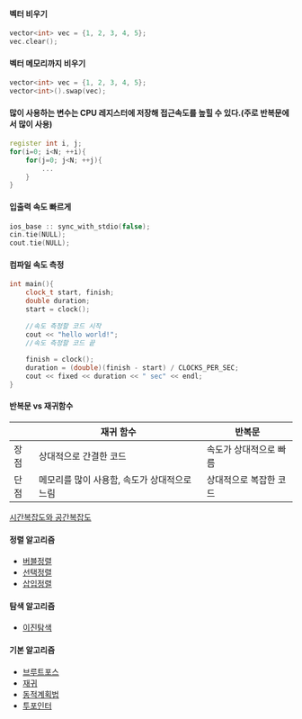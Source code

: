 #### 벡터 비우기
```c++
vector<int> vec = {1, 2, 3, 4, 5};
vec.clear();
```

#### 벡터 메모리까지 비우기
```c++
vector<int> vec = {1, 2, 3, 4, 5};
vector<int>().swap(vec);
```

#### 많이 사용하는 변수는 CPU 레지스터에 저장해 접근속도를 높힐 수 있다.(주로 반복문에서 많이 사용)
```c++
register int i, j;
for(i=0; i<N; ++i){
    for(j=0; j<N; ++j){
        ...
    }
}
```

#### 입출력 속도 빠르게
```c++
ios_base :: sync_with_stdio(false);
cin.tie(NULL);
cout.tie(NULL);
```

#### 컴파일 속도 측정
```c++
int main(){
    clock_t start, finish;
    double duration;
    start = clock();
    
    //속도 측정할 코드 시작
    cout << "hello world!";
    //속도 측정할 코드 끝
    
    finish = clock();
    duration = (double)(finish - start) / CLOCKS_PER_SEC;
    cout << fixed << duration << " sec" << endl;
}
```
#### 반복문 vs 재귀함수
|      | 재귀 함수                                        | 반복문                   |
| ---- | ------------------------------------------------ | ------------------------ |
| 장점 | 상대적으로 간결한 코드                         | 속도가 상대적으로 빠름 |
| 단점 | 메모리를 많이 사용함, 속도가 상대적으로 느림 | 상대적으로 복잡한 코드 |


[시간복잡도와 공간복잡도](https://github.com/kang9366/Algorithm_Study/wiki/시간복잡도와-공간복잡도)

#### 정렬 알고리즘
* [버블정렬](https://github.com/kang9366/Algorithm_Study/wiki/버블정렬)
* [선택정렬]()
* [삽입정렬]()

#### 탐색 알고리즘
* [이진탐색]()

#### 기본 알고리즘
* [브루트포스]()
* [재귀]()
* [동적계획법]()
* [투포인터]()



